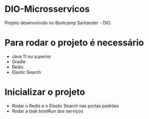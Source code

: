 # DIO-Microsservicos
Projeto desenvolvido no Bootcamp Santander - DIO.

# Para rodar o projeto é necessário
 - Java 11 ou superior
 - Gradle
 - Redis
 - Elastic Search

# Inicializar o projeto
 - Rodar o Redis e o Elastic Search nas portas padrões
 - Rodar a task bootRun dos serviços

